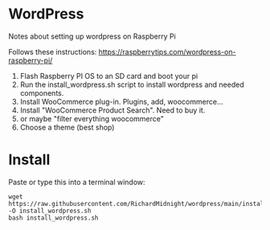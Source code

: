 # WordPress

Notes about setting up wordpress on Raspberry Pi

Follows these instructions:  https://raspberrytips.com/wordpress-on-raspberry-pi/

1) Flash Raspberry PI OS to an SD card and boot your pi
2) Run the install_wordpress.sh script to install wordpress and needed components.
3) Install WooCommerce plug-in.  Plugins, add, woocommerce...
4) Install "WooCommerce Product Search".  Need to buy it.
5) or maybe "filter everything woocommerce"
6) Choose a theme (best shop)


# Install

Paste or type this into a terminal window:

    
    wget https://raw.githubusercontent.com/RichardMidnight/wordpress/main/install_wordpress.sh -O install_wordpress.sh
    bash install_wordpress.sh
 
